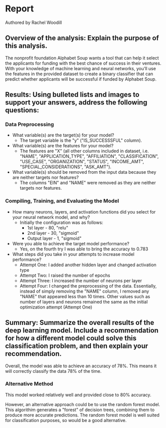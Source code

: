 # Report 
Authored by Rachel Woodill

## Overview of the analysis: Explain the purpose of this analysis.
The nonprofit foundation Alphabet Soup wants a tool that can help it select the applicants for funding with the best chance of success in their ventures. 
With your knowledge of machine learning and neural networks, you’ll use the features in the provided dataset to create a binary classifier that can predict whether applicants will be successful if funded by Alphabet Soup.

## Results: Using bulleted lists and images to support your answers, address the following questions:
### Data Preprocessing

- What variable(s) are the target(s) for your model?
    - The target variable is the "y" ("IS_SUCCESSSFUL" column).
- What variable(s) are the features for your model?
    - The features are "X" (all other columns included in dataset, i.e. "NAME", "APPLICATION_TYPE", "AFFILIATION", "CLASSIFICATION", "USE_CASE", "ORGANIZATION", "STATUS", "INCOME_AMT", "SPECIAL_CONSIDERATIONS", "ASK_AMT").
- What variable(s) should be removed from the input data because they are neither targets nor features?
    - The columns "EIN" and "NAME" were removed as they are neither targets nor features.

### Compiling, Training, and Evaluating the Model

- How many neurons, layers, and activation functions did you select for your neural network model, and why?
    - Initially the configuration was as follows:
        - 1st layer - 80, "relu"
        - 2nd layer - 30, "sigmoid"
        - Output layer - 1, "sigmoid"
- Were you able to achieve the target model performance?
    -  Yes, on the fourth try I was able to bring the accuracy to 0.783
- What steps did you take in your attempts to increase model performance?
    - Attempt One: I added another hidden layer and changed activation type
    - Attempt Two: I raised the number of epochs
    - Attempt Three: I increased the number of neurons per layer
    - Attempt Four: I changed the preprocessing of the data. Essentially, instead of simply removing the "NAME" column, I removed any "NAME" that appeared less than 10 times. Other values such as number of layers and neurons remained the same as the initial optimization attempt (Attempt One)

## Summary: Summarize the overall results of the deep learning model. Include a recommendation for how a different model could solve this classification problem, and then explain your recommendation.

Overall, the model was able to achieve an accuracy of 78%. This means it will correctly classify the data 78% of the time. 

### Alternative Method

This model worked relatively well and provided close to 80% accuracy. 

However, an alternative approach could be to use the random forest model. This algorithim generates a "forest" of decision trees, combining them to produce more accurate predictions. The random forest model is well suited for classification purposes, so would be a good alternative.
